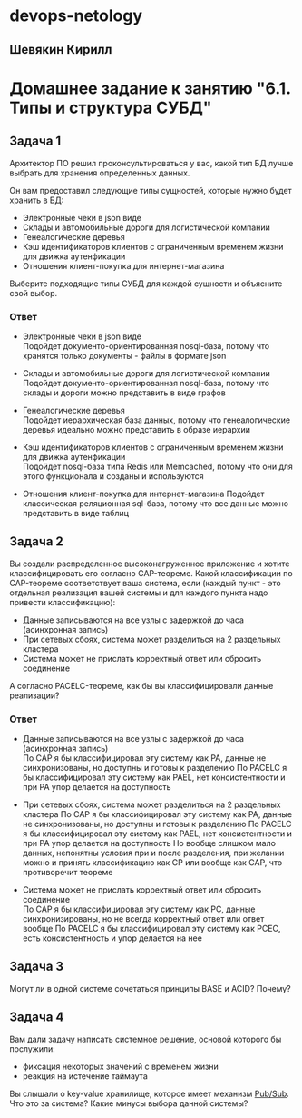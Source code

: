 # devops-netology  
## Шевякин Кирилл  

# Домашнее задание к занятию "6.1. Типы и структура СУБД"

## Задача 1

Архитектор ПО решил проконсультироваться у вас, какой тип БД 
лучше выбрать для хранения определенных данных.

Он вам предоставил следующие типы сущностей, которые нужно будет хранить в БД:

- Электронные чеки в json виде
- Склады и автомобильные дороги для логистической компании
- Генеалогические деревья
- Кэш идентификаторов клиентов с ограниченным временем жизни для движка аутенфикации
- Отношения клиент-покупка для интернет-магазина

Выберите подходящие типы СУБД для каждой сущности и объясните свой выбор.

### Ответ  

- Электронные чеки в json виде  
  Подойдет документо-ориентированная nosql-база, потому что хранятся только документы - файлы в формате json  
  
- Склады и автомобильные дороги для логистической компании  
  Подойдет документо-ориентированная nosql-база, потому что склады и дороги можно представить в виде графов  
  
- Генеалогические деревья  
  Подойдет иерархическая база данных, потому что генеалогические деревья идеально можно представить в образе иерархии  
  
- Кэш идентификаторов клиентов с ограниченным временем жизни для движка аутенфикации  
  Подойдет nosql-база типа Redis или Memcached, потому что они для этого функционала и созданы и используются  
  
- Отношения клиент-покупка для интернет-магазина
  Подойдет классическая реляционная sql-база, потому что все данные можно представить в виде таблиц  

## Задача 2

Вы создали распределенное высоконагруженное приложение и хотите классифицировать его согласно 
CAP-теореме. Какой классификации по CAP-теореме соответствует ваша система, если 
(каждый пункт - это отдельная реализация вашей системы и для каждого пункта надо привести классификацию):

- Данные записываются на все узлы с задержкой до часа (асинхронная запись)
- При сетевых сбоях, система может разделиться на 2 раздельных кластера
- Система может не прислать корректный ответ или сбросить соединение

А согласно PACELC-теореме, как бы вы классифицировали данные реализации?

### Ответ  

- Данные записываются на все узлы с задержкой до часа (асинхронная запись)  
  По CAP я бы классифицировал эту систему как PA, данные не синхронизованы, но доступны и готовы к разделению
  По PACELC я бы классифицировал эту систему как PAEL, нет консистентности и при PA упор делается на доступность  
  
- При сетевых сбоях, система может разделиться на 2 раздельных кластера
  По CAP я бы классифицировал эту систему как PA, данные не синхронизованы, но доступны и готовы к разделению
  По PACELC я бы классифицировал эту систему как PAEL, нет консистентности и при PA упор делается на доступность 
  Но вообще слишком мало данных, непонятны условия при и после разделения, при желании можно и принять классификацию как CP или вообще как CAP, что противоречит теореме  
  
- Система может не прислать корректный ответ или сбросить соединение  
  По CAP я бы классифицировал эту систему как PC, данные синхронизированы, но не всегда корректный ответ или ответ вообще 
  По PACELC я бы классифицировал эту систему как PСEС, есть консистентность и упор делается на нее  
  
## Задача 3

Могут ли в одной системе сочетаться принципы BASE и ACID? Почему?

## Задача 4

Вам дали задачу написать системное решение, основой которого бы послужили:

- фиксация некоторых значений с временем жизни
- реакция на истечение таймаута

Вы слышали о key-value хранилище, которое имеет механизм [Pub/Sub](https://habr.com/ru/post/278237/). 
Что это за система? Какие минусы выбора данной системы?


